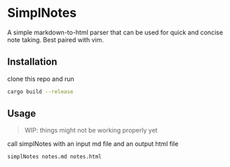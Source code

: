 # SimplNotes
A simple markdown-to-html parser that can be used for quick and concise note taking. Best paired with vim.

## Installation

clone this repo and run

```bash
cargo build --release
```
## Usage

> WIP: things might not be working properly yet

call simplNotes with an input md file and an output html file

```bash
simplNotes notes.md notes.html
```

